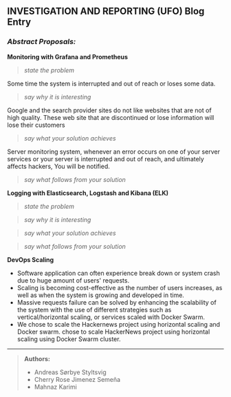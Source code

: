 ## INVESTIGATION AND REPORTING (UFO) Blog Entry


### _Abstract Proposals:_
**Monitoring with Grafana and Prometheus**

> _state the problem_ <br>

Some time the system is interrupted and out of reach or loses some data.


> _say why it is interesting_ <br>

Google and the search provider sites do not like websites that are not of high quality. These web site that are discontinued or lose information will lose their customers

> _say what your solution achieves_ <br>

Server monitoring system, whenever an error occurs on one of your server services or your server is interrupted and out of reach, and ultimately affects hackers, You will be notified.


> _say what follows from your solution_ <br>



**Logging with Elasticsearch, Logstash and Kibana (ELK)**

> _state the problem_ <br>


> _say why it is interesting_ <br>


> _say what your solution achieves_ <br>


> _say what follows from your solution_ <br>



**DevOps Scaling**
- Software application can often experience break down or system crash due to huge amount of users' requests.
- Scaling is becoming cost-effective as the number of users increases, as well as when the system is growing and developed in time.
- Massive requests failure can be solved by enhancing the scalability of the system with the use of different strategies such as vertical/horizontal scaling, or services scaled with Docker Swarm.
- We chose to scale the Hackernews project using horizontal scaling and Docker swarm. chose to scale HackerNews project using horizontal scaling using Docker Swarm cluster.

***
> **Authors:**
> - Andreas Sørbye Styltsvig
> - Cherry Rose Jimenez Semeña
> - Mahnaz Karimi
